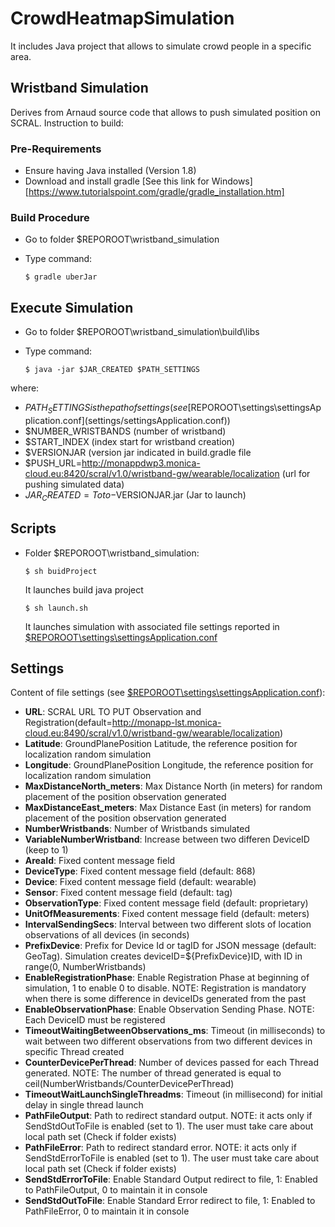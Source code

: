 # CrowdHeatmapSimulation

It includes Java project that allows to simulate crowd people in a specific area.

## Wristband Simulation

Derives from Arnaud source code that allows to push simulated position on SCRAL. Instruction to build:

### Pre-Requirements

- Ensure having Java installed (Version 1.8)
- Download and install gradle [See this link for Windows][https://www.tutorialspoint.com/gradle/gradle_installation.htm]

### Build Procedure

- Go to folder $REPOROOT\wristband_simulation
- Type command: 

	```console
	$ gradle uberJar
	```
## Execute Simulation

- Go to folder $REPOROOT\wristband_simulation\build\libs
- Type command: 

	```console
	$ java -jar $JAR_CREATED $PATH_SETTINGS
	```
	
 where: 
 
-	$PATH_SETTINGS is the path of settings (see [$REPOROOT\settings\settingsApplication.conf](settings/settingsApplication.conf))
-	$NUMBER_WRISTBANDS (number of wristband)
-	$START_INDEX (index start for wristband creation)
-	$VERSIONJAR (version jar indicated in build.gradle file
-	$PUSH_URL=http://monappdwp3.monica-cloud.eu:8420/scral/v1.0/wristband-gw/wearable/localization (url for pushing simulated data)
-	$JAR_CREATED=Toto-$VERSIONJAR.jar (Jar to launch)

## Scripts

- Folder $REPOROOT\wristband_simulation:

	```console
	$ sh buidProject
	```
	It launches build java project
	```console
	$ sh launch.sh
	```	
	It launches simulation with associated file settings reported in [$REPOROOT\settings\settingsApplication.conf](settings/settingsApplication.conf)

## Settings

Content of file settings (see [$REPOROOT\settings\settingsApplication.conf](settings/settingsApplication.conf)): 
 
-	**URL**: SCRAL URL TO PUT Observation and Registration(default=http://monapp-lst.monica-cloud.eu:8490/scral/v1.0/wristband-gw/wearable/localization) 
-	**Latitude**:  GroundPlanePosition Latitude, the reference position for localization random simulation 
-	**Longitude**: GroundPlanePosition Longitude, the reference position for localization random simulation 
-	**MaxDistanceNorth_meters**: Max Distance North (in meters) for random placement of the position observation generated 
-	**MaxDistanceEast_meters**: Max Distance East (in meters) for random placement of the position observation generated 
-	**NumberWristbands**: Number of Wristbands simulated 
-	**VariableNumberWristband**: Increase between two differen DeviceID (keep to 1) 
-	**AreaId**: Fixed content message field 
-	**DeviceType**: Fixed content message field (default: 868) 
-	**Device**: Fixed content message field (default: wearable) 
-	**Sensor**: Fixed content message field (default: tag) 
-	**ObservationType**: Fixed content message field (default: proprietary) 
-	**UnitOfMeasurements**: Fixed content message field (default: meters) 
-	**IntervalSendingSecs**: Interval between two different slots of location observations of all devices (in seconds) 
-	**PrefixDevice**: Prefix for Device Id or tagID for JSON message (default: GeoTag). Simulation creates deviceID=${PrefixDevice}ID, with ID in range(0, NumberWristbands) 
-	**EnableRegistrationPhase**: Enable Registration Phase at beginning of simulation, 1 to enable 0 to disable. NOTE: Registration is mandatory when there is some difference in deviceIDs generated from the past 
-	**EnableObservationPhase**: Enable Observation Sending Phase. NOTE: Each DeviceID must be registered 
-	**TimeoutWaitingBetweenObservations_ms**: Timeout (in milliseconds) to wait between two different observations from two different devices in specific Thread created 
-	**CounterDevicePerThread**: Number of devices passed for each Thread generated. NOTE: The number of thread generated is equal to ceil(NumberWristbands/CounterDevicePerThread) 
-	**TimeoutWaitLaunchSingleThreadms**: Timeout (in millisecond) for initial delay in single thread launch 
-	**PathFileOutput**: Path to redirect standard output. NOTE: it acts only if SendStdOutToFile is enabled (set to 1). The user must take care about local path set (Check if folder exists) 
-	**PathFileError**: Path to redirect standard error. NOTE: it acts only if SendStdErrorToFile is enabled (set to 1). The user must take care about local path set (Check if folder exists) 
-	**SendStdErrorToFile**: Enable Standard Output redirect to file, 1: Enabled to PathFileOutput, 0 to maintain it in console 
-	**SendStdOutToFile**: Enable Standard Error redirect to file, 1: Enabled to PathFileError, 0 to maintain it in console 
